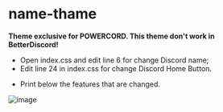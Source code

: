 # name-thame
**Theme exclusive for POWERCORD. This theme don't work in BetterDiscord!**

* Open index.css and edit line 6 for change Discord name;
* Edit line 24 in index.css for change Discord Home Button.
+ Print below the features that are changed.

 ![image](https://cdn.discordapp.com/attachments/551756327798439947/865671318884319282/unknown.png)
